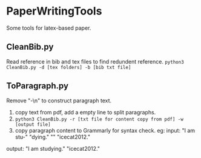 # PaperWritingTools
Some tools for latex-based paper.

## CleanBib.py
Read reference in bib and tex files to find redundent reference.
`python3 CleanBib.py -d [tex folders] -b [bib txt file]`

## ToParagraph.py
Remove "-\n" to construct paragraph text.
1. copy text from pdf, add a empty line to split paragraphs.
2. `python3 CleanBib.py -r [txt file for content copy from pdf] -w [output file]`
3. copy paragraph content to Grammarly for syntax check.
eg:
input:
"I am stu-"
"dying."
""
"icecat2012."

output:
"I am studying."
"icecat2012."
